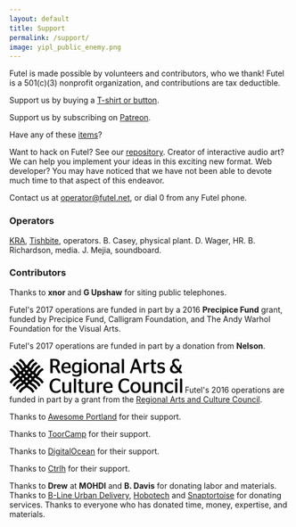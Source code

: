 ```yaml
---
layout: default
title: Support
permalink: /support/
image: yipl_public_enemy.png
---
```


Futel is made possible by volunteers and contributors, who we thank! Futel is a 501(c)(3) nonprofit organization, and contributions are tax deductible.

Support us by buying a [T-shirt or button](http://futel.spreadshirt.com/).

Support us by subscribing on [Patreon](http://patreon.com/futel).

Have any of these [items](/wishlist)?

Want to hack on Futel? See our [repository](https://github.com/kra/futel-installation). Creator of interactive audio art? We can help you implement your ideas in this exciting new format. Web developer? You may have noticed that we have not been able to devote much time to that aspect of this endeavor.

Contact us at <a href='mailto:operator@futel.net'>operator@futel.net</a>, or dial 0 from any Futel phone.

### Operators

[KRA](https://github.com/kra), [Tishbite](https://github.com/lboom), operators. B. Casey, physical plant. D. Wager, HR. B. Richardson, media. J. Mejia, soundboard.

### Contributors

Thanks to **xnor** and **G Upshaw** for siting public telephones.

Futel's 2017 operations are funded in part by a 2016 **Precipice Fund** grant, funded by Precipice Fund, Calligram Foundation, and The Andy Warhol Foundation for the Visual Arts.

Futel's 2017 operations are funded in part by a donation from **Nelson**.

![RACC](/images/racc_bw_primary.png) Futel's 2016 operations are funded in part by a grant from the [Regional Arts and Culture Council](http://racc.org/).

Thanks to [Awesome Portland](http://awesomeportland.org/) for their support.

Thanks to [ToorCamp](http://toorcamp.toorcon.net/) for their support.

Thanks to [DigitalOcean](https://www.digitalocean.com/?refcode=67de68636600) for their support.

Thanks to [Ctrlh](http://pdxhackerspace.org/) for their support.

Thanks to **Drew** at **MOHDI** and **B. Davis** for donating labor and materials. Thanks to [B-Line Urban Delivery](http://b-linepdx.com/), [Hobotech](http://hobo-tech.com/) and [Snaptortoise](https://snaptortoise.com) for donating services. Thanks to everyone who has donated time, money, expertise, and materials.